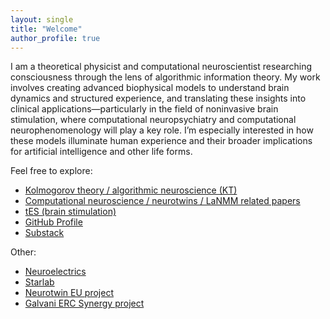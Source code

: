 ```yaml
---
layout: single
title: "Welcome"
author_profile: true
---
```


I am a theoretical physicist and computational neuroscientist researching consciousness through the lens of algorithmic information theory. My work involves creating advanced biophysical models to understand brain dynamics and structured experience, and translating these insights into clinical applications—particularly in the field of noninvasive brain stimulation, where computational neuropsychiatry and computational neurophenomenology will play a key role. I’m especially interested in how these models illuminate human experience and their broader implications for artificial intelligence and other life forms.

Feel free to explore:
- [Kolmogorov theory / algorithmic neuroscience (KT)](/kt/)
- [Computational neuroscience / neurotwins / LaNMM related papers](/lanmm/)
- [tES (brain stimulation)](/tES/)
- [GitHub Profile](https://github.com/giulioruffini)
- [Substack](https://platoniapirate.substack.com)

Other:
- [Neuroelectrics](https://neuroelectrics.com)
- [Starlab](https://starlab.es)
- [Neurotwin EU project](https://neurotwin.eu)
- [Galvani ERC Synergy project](https://galvani-lab.eu)
